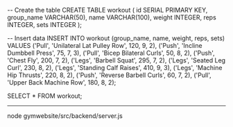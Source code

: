 -- Create the table
CREATE TABLE workout (
    id SERIAL PRIMARY KEY,
    group_name VARCHAR(50),
    name VARCHAR(100),
    weight INTEGER,
    reps INTEGER,
    sets INTEGER
);

-- Insert data
INSERT INTO workout (group_name, name, weight, reps, sets) VALUES
('Pull', 'Unilateral Lat Pulley Row', 120, 9, 2),
('Push', 'Incline Dumbbell Press', 75, 7, 3),
('Pull', 'Bicep Bilateral Curls', 50, 8, 2),
('Push', 'Chest Fly', 200, 7, 2),
('Legs', 'Barbell Squat', 295, 7, 2),
('Legs', 'Seated Leg Curl', 230, 8, 2),
('Legs', 'Standing Calf Raises', 410, 9, 3),
('Legs', 'Machine Hip Thrusts', 220, 8, 2),
('Push', 'Reverse Barbell Curls', 60, 7, 2),
('Pull', 'Upper Back Machine Row', 180, 8, 2);

SELECT * FROM workout;

---
node gymwebsite/src/backend/server.js
